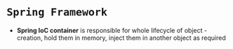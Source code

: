 # ```Spring Framework```

- **Spring IoC container** is responsible for whole lifecycle of object - creation, hold them in memory, inject them in another object as required
